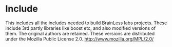 Include
=======

This includes all the includes needed to build BrainLess labs projects. 
These include 3rd partly libraries like boost etc, and also modified versions of them.
The original authors are retained.
These versions are distributed under the Mozilla Public License 2.0.
http://www.mozilla.org/MPL/2.0/